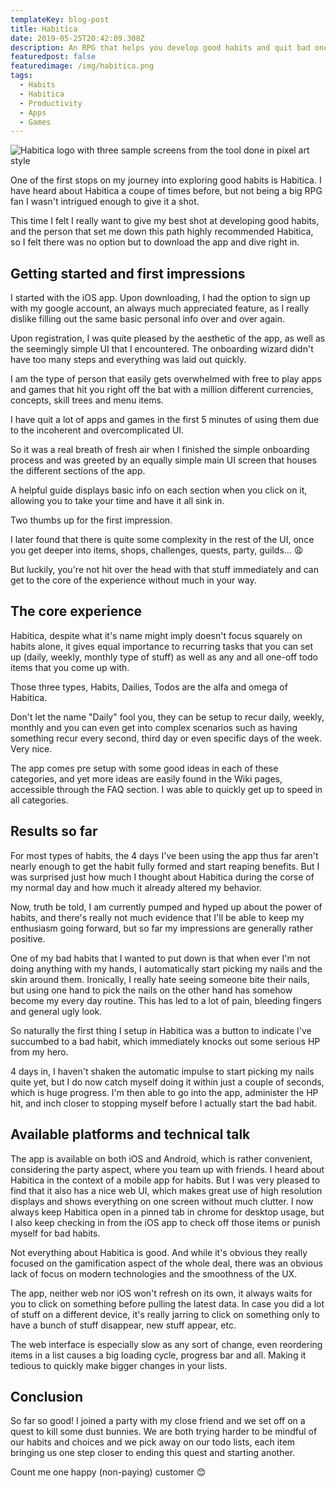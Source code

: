 ```yaml
---
templateKey: blog-post
title: Habitica
date: 2019-05-25T20:42:09.308Z
description: An RPG that helps you develop good habits and quit bad ones
featuredpost: false
featuredimage: /img/habitica.png
tags:
  - Habits
  - Habitica
  - Productivity
  - Apps
  - Games
---
```

![Habitica logo with three sample screens from the tool done in pixel art style](/img/habitica.png "Habitica")

One of the first stops on my journey into exploring good habits is Habitica. I have heard about Habitica a coupe of times before, but not being a big RPG fan I wasn't intrigued enough to give it a shot.

This time I felt I really want to give my best shot at developing good habits, and the person that set me down this path highly recommended Habitica, so I felt there was no option but to download the app and dive right in.



## Getting started and first impressions

I started with the iOS app. Upon downloading, I had the option to sign up with my google account, an always much appreciated feature, as I really dislike filling out the same basic personal info over and over again.

Upon registration, I was quite pleased by the aesthetic of the app, as well as the seemingly simple UI that I encountered. The onboarding wizard didn't have too many steps and everything was laid out quickly.

I am the type of person that easily gets overwhelmed with free to play apps and games that hit you right off the bat with a million different currencies, concepts, skill trees and menu items.

I have quit a lot of apps and games in the first 5 minutes of using them due to the incoherent and overcomplicated UI.

So it was a real breath of fresh air when I finished the simple onboarding process and was greeted by an equally simple main UI screen that houses the different sections of the app.

A helpful guide displays basic info on each section when you click on it, allowing you to take your time and have it all sink in.

Two thumbs up for the first impression.

I later found that there is quite some complexity in the rest of the UI, once you get deeper into items, shops, challenges, quests, party, guilds... 😩

But luckily, you're not hit over the head with that stuff immediately and can get to the core of the experience without much in your way.



## The core experience

Habitica, despite what it's name might imply doesn't focus squarely on habits alone, it gives equal importance to recurring tasks that you can set up (daily, weekly, monthly type of stuff) as well as any and all one-off todo items that you come up with.

Those three types, Habits, Dailies, Todos are the alfa and omega of Habitica.

Don't let the name "Daily" fool you, they can be setup to recur daily, weekly, monthly and you can even get into complex scenarios such as having something recur every second, third day or even specific days of the week. Very nice.

The app comes pre setup with some good ideas in each of these categories, and yet more ideas are easily found in the Wiki pages, accessible through the FAQ section. I was able to quickly get up to speed in all categories.



## Results so far

For most types of habits, the 4 days I've been using the app thus far aren't nearly enough to get the habit fully formed and start reaping benefits. But I was surprised just how much I thought about Habitica during the corse of my normal day and how much it already altered my behavior.

Now, truth be told, I am currently pumped and hyped up about the power of habits, and there's really not much evidence that I'll be able to keep my enthusiasm going forward, but so far my impressions are generally rather positive.

One of my bad habits that I wanted to put down is that when ever I'm not doing anything with my hands, I automatically start picking my nails and the skin around them. Ironically, I really hate seeing someone bite their nails, but using one hand to pick the nails on the other hand has somehow become my every day routine. This has led to a lot of pain, bleeding fingers and general ugly look.

So naturally the first thing I setup in Habitica was a button to indicate I've succumbed to a bad habit, which immediately knocks out some serious HP from my hero.

4 days in, I haven't shaken the automatic impulse to start picking my nails quite yet, but I do now catch myself doing it within just a couple of seconds, which is huge progress. I'm then able to go into the app, administer the HP hit, and inch closer to stopping myself before I actually start the bad habit.



## Available platforms and technical talk

The app is available on both iOS and Android, which is rather convenient, considering the party aspect, where you team up with friends. I heard about Habitica in the context of  a mobile app for habits. But I was very pleased to find that it also has a nice web UI, which makes great use of high resolution displays and shows everything on one screen without much clutter. I now always keep Habitica open in a pinned tab in chrome for desktop usage, but I also keep checking in from the iOS app to check off those items or punish myself for bad habits.

Not everything about Habitica is good. And while it's obvious they  really focused  on the gamification aspect of the whole deal, there was an obvious lack of focus on modern technologies and the smoothness of the UX.

The app, neither web nor iOS won't refresh on its own, it always waits for you to click on something before pulling the latest data. In case you did a lot of stuff on a different device, it's really jarring to click on something only to have a bunch of stuff disappear, new stuff appear, etc.

The web interface is especially slow as any sort of change, even reordering items in a list causes a big loading cycle, progress bar and all. Making it tedious to quickly make bigger changes in your lists.



## Conclusion

So far so good! I joined a party with my close friend and we set off on a quest to kill some dust bunnies. We are both trying harder to be mindful of our habits and choices and we pick away on our todo lists, each item bringing us one step closer to ending this quest and starting another.



Count me one happy (non-paying) customer 😊
